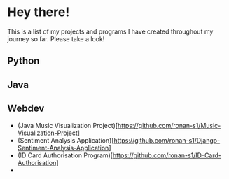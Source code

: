 # Hey there!

This is a list of my projects and programs I have created throughout my journey so far. Please take a look!

## Python

## Java

## Webdev
- (Java Music Visualization Project)[https://github.com/ronan-s1/Music-Visualization-Project]
- (Sentiment Analysis Application)[https://github.com/ronan-s1/Django-Sentiment-Analysis-Application]
- (ID Card Authorisation Program)[https://github.com/ronan-s1/ID-Card-Authorisation]
- 
